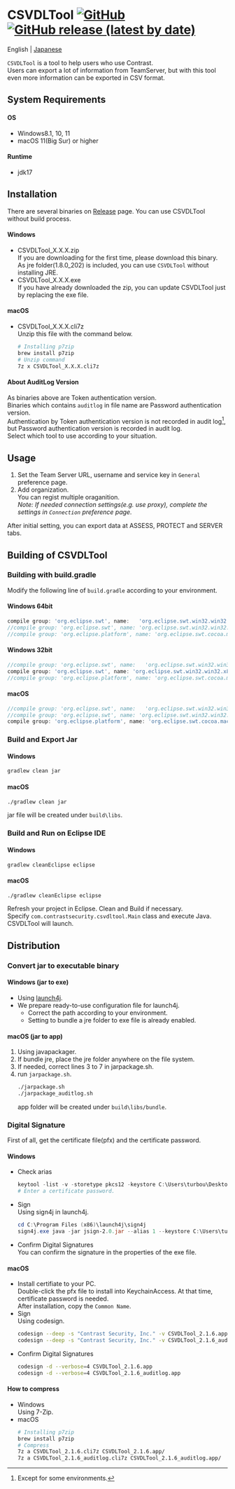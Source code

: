 # CSVDLTool [![GitHub](https://img.shields.io/github/license/Contrast-Security-OSS/CSVDLTool?color=blightgreen)](LICENSE) [![GitHub release (latest by date)](https://img.shields.io/github/v/release/Contrast-Security-OSS/CSVDLTool)](https://github.com/Contrast-Security-OSS/CSVDLTool/releases/latest)
English | [Japanese](https://github.com/Contrast-Security-OSS/CSVDLTool/blob/main/README.ja.md)

`CSVDLTool` is a tool to help users who use Contrast.  
Users can export a lot of information from TeamServer, but with this tool even more information can be exported in CSV format.  

## System Requirements
#### OS
- Windows8.1, 10, 11
- macOS 11(Big Sur) or higher
#### Runtime  
- jdk17

## Installation
There are several binaries on [Release](https://github.com/Contrast-Security-OSS/CSVDLTool/releases/latest) page. You can use CSVDLTool without build process.  
#### Windows
- CSVDLTool_X.X.X.zip  
  If you are downloading for the first time, please download this binary.  
  As jre folder(1.8.0_202) is included, you can use `CSVDLTool` without installing JRE.  
- CSVDLTool_X.X.X.exe  
  If you have already downloaded the zip, you can update CSVDLTool just by replacing the exe file.
#### macOS
- CSVDLTool_X.X.X.cli7z  
  Unzip this file with the command below.  
  ```bash
  # Installing p7zip
  brew install p7zip
  # Unzip command
  7z x CSVDLTool_X.X.X.cli7z
  ```
#### About AuditLog Version
As binaries above are Token authentication version.  
Binaries which contains `auditlog` in file name are Password authentication version.  
Authentication by Token authentication version is not recorded in audit log[^1], but Password authentication version is recorded in audit log.  
Select which tool to use according to your situation.

[^1]:Except for some environments.

## Usage
1. Set the Team Server URL, username and service key in `General` preference page.
1. Add organization.  
  You can regist multiple oraganition.  
  *Note: If needed connection settings(e.g. use proxy), complete the settings in `Connection` preference page.*

After initial setting, you can export data at ASSESS, PROTECT and SERVER tabs.

## Building of CSVDLTool
### Building with build.gradle
Modify the following line of `build.gradle` according to your environment.
#### Windows 64bit
```gradle
compile group: 'org.eclipse.swt', name:   'org.eclipse.swt.win32.win32.x86_64', version: '4.3'
//compile group: 'org.eclipse.swt', name: 'org.eclipse.swt.win32.win32.x86', version: '4.3'
//compile group: 'org.eclipse.platform', name: 'org.eclipse.swt.cocoa.macosx.x86_64', version: '3.109.0', transitive: false
```
#### Windows 32bit
```gradle
//compile group: 'org.eclipse.swt', name:   'org.eclipse.swt.win32.win32.x86_64', version: '4.3'
compile group: 'org.eclipse.swt', name: 'org.eclipse.swt.win32.win32.x86', version: '4.3'
//compile group: 'org.eclipse.platform', name: 'org.eclipse.swt.cocoa.macosx.x86_64', version: '3.109.0', transitive: false
```
#### macOS
```gradle
//compile group: 'org.eclipse.swt', name:   'org.eclipse.swt.win32.win32.x86_64', version: '4.3'
//compile group: 'org.eclipse.swt', name: 'org.eclipse.swt.win32.win32.x86', version: '4.3'
compile group: 'org.eclipse.platform', name: 'org.eclipse.swt.cocoa.macosx.x86_64', version: '3.109.0', transitive: false
```

### Build and Export Jar
#### Windows
```powershell
gradlew clean jar
```
#### macOS
```bash
./gradlew clean jar
```
jar file will be created under `build\libs`.

### Build and Run on Eclipse IDE
#### Windows
```powershell
gradlew cleanEclipse eclipse
```
#### macOS
```bash
./gradlew cleanEclipse eclipse
```
Refresh your project in Eclipse. Clean and Build if necessary.  
Specify `com.contrastsecurity.csvdltool.Main` class and execute Java. CSVDLTool will launch.

## Distribution
### Convert jar to executable binary
#### Windows (jar to exe)
- Using [launch4j](https://launch4j.sourceforge.net/).
- We prepare ready-to-use configuration file for launch4j.  
  - Correct the path according to your environment.  
  - Setting to bundle a jre folder to exe file is already enabled.  

#### macOS (jar to app)
1. Using javapackager.
1. If bundle jre, place the jre folder anywhere on the file system.
1. If needed, correct lines 3 to 7 in jarpackage.sh.
1. run `jarpackage.sh`.  
    ```bash
    ./jarpackage.sh
    ./jarpackage_auditlog.sh
    ```
    app folder will be created under `build\libs/bundle`.

### Digital Signature
First of all, get the certificate file(pfx) and the certificate password.    
#### Windows
- Check arias
  ```powershell
  keytool -list -v -storetype pkcs12 -keystore C:\Users\turbou\Desktop\CSVDLTool_work\XXXXX.pfx
  # Enter a certificate password.
  ```
- Sign  
  Using sign4j in launch4j.  
  ```powershell
  cd C:\Program Files (x86)\launch4j\sign4j
  sign4j.exe java -jar jsign-2.0.jar --alias 1 --keystore C:\Users\turbou\Desktop\CSVDLTool_work\XXXXX.pfx --storepass [] C:\Users\turbou\Desktop\CSVDLTool_work\common\CSVDLTool_2.1.6.exe
  ```
- Confirm Digital Signatures  
  You can confirm the signature in the properties of the exe file.
#### macOS
- Install certifiate to your PC.  
  Double-click the pfx file to install into KeychainAccess. At that time, certificate password is needed.  
  After installation, copy the `Common Name`.
- Sign  
  Using codesign.  
  ```bash
  codesign --deep -s "Contrast Security, Inc." -v CSVDLTool_2.1.6.app
  codesign --deep -s "Contrast Security, Inc." -v CSVDLTool_2.1.6_auditlog.app
  ```
- Confirm Digital Signatures
  ```bash
  codesign -d --verbose=4 CSVDLTool_2.1.6.app
  codesign -d --verbose=4 CSVDLTool_2.1.6_auditlog.app
  ```
    
#### How to compress
- Windows  
  Using 7-Zip.
- macOS
  ```bash
  # Installing p7zip
  brew install p7zip
  # Compress
  7z a CSVDLTool_2.1.6.cli7z CSVDLTool_2.1.6.app/
  7z a CSVDLTool_2.1.6_auditlog.cli7z CSVDLTool_2.1.6_auditlog.app/
  ```

